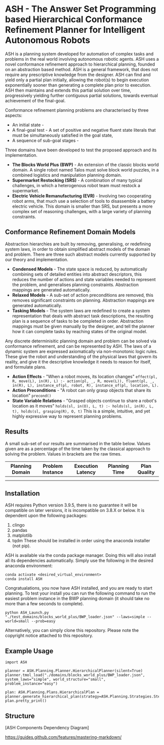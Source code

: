 # ASH - The Answer Set Programming based Hierarchical Conformance Refinement Planner for Intelligent Autonomous Robots

ASH is a planning system developed for automation of complex tasks and problems in the real world involving autonomous robotic agents.
ASH uses a novel conformance refinement approach to hierarchical planning, founded on an abstraction based method.
ASH is a general framework, that does not require any prescriptive knowledge from the designer.
ASH can find and yield only a partial plan initially, allowing the robot(s) to begin execution exponentially sooner than generating a complete plan prior to execution.
ASH then maintains and extends this partial solution over time, progressively yielding further contiguous partial solutions, towards eventual achievement of the final-goal.

Conformance refinement planning problems are characterised by three aspects:
* An initial state - 
* A final-goal test - A set of positive and negative fluent state literals that must be simultaneously satisfied in the goal state,
* A sequence of sub-goal stages - 

Three domains have been developed to test the proposed approach and its implementation.
* __The Blocks World Plus (BWP)__ - An extension of the classic blocks world domain. A single robot named Talos must solve block world puzzles, in a combined logistics and manipulation planning domain.
* __Supermarket Restocking (SRS)__ - A combination of many typical challenges, in which a heterogenous robot team must restock a supermarket.
* __Electric Vehicle Remanufacturing (EVR)__ - Involving two cooperating robot arms, that much use a selection of tools to disassemble a battery electric vehicle. This domain is smaller than SRS, but presents a more complex set of reasoning challenges, with a large variety of planning constraints.

## Conformance Refinement Domain Models

Abstraction hierarchies are built by removing, generalising, or redefining system laws, in order to obtain simplified abstract models of the domain and problem.
There are three such abstract models currently supported by our theory and implementation.
* __Condensed Models__ - The state space is reduced, by automatically combining sets of detailed entities into abstract descriptors, this reduces the number of actions and state variables needed to represent the problem, and generalises planning constraints. Abstraction mappings are generated automatically.
* __Relaxed Models__ - A sub-set of action preconditions are removed, this removes significant constraints on planning. Abstraction mappings are generated automatically.
* __Tasking Models__ - The system laws are redefined to create a system representation that deals with abstract task descriptions, the resulting plan is a sequence of tasks to be completed in order. Abstraction mappings must be given manually by the designer, and tell the planner how it can complete tasks by reaching states of the original model.

Any discrete determinisitic planning domain and problem can be solved via conformance refinement, and can be represented by ASH.
The laws of a dynamic system are expressed axiomatically via non-monotonic logic rules.
These give the robot and understanding of the physical laws that govern its reality, and give it the descriptive knowledge it needs to reason for itself, and formulate plans.
* __Action Effects__ - "When a robot moves, its location changes" `effect(pl, R, move(L), in(R), L) :- action(pl, _, R, move(L)), fluent(pl, _, in(R), L), instance_of(pl, robot, R), instance_of(pl, location, L).`
* __Action Preconditions__ - "A robot can only grasp objects that share its location" `precond()`
* __State Variable Relations__ - "Grasped objects continue to share a robot's location as it moves" `holds(sl, in(O), L, t) :- holds(sl, in(R), L, t), holds(sl, grasping(R), O, t)`
This is a simple, intuitive, and yet highly expressive way to represent planning problems.

## Results

A small sub-set of our results are summarised in the table below.
Values given are as a percentage of the time taken by the classical approach to solving the problem.
Values in brackets are the raw times.

Planning Domain | Problem Instance | Execution Latency | Planning Time | Plan Quality
--------------- | ---------------- | ----------------- | ------------- | ------------
 | | | |
 | | | |

## Installation

ASH requires Python version 3.9.5, there is no guarantee it will be compatible on later versions, it is incompatible on 3.8.X or below.
It is dependent upon the following packages:
1. clingo
2. pandas
3. matplotlib
4. tqdm
These should be installed in order using the anaconda installer (not pip).

ASH is available via the conda package manager.
Doing this will also install all its dependencies automatically.
Simply use the following in the desired anaconda environment:
```
conda activate <desired_virtual_environment>
conda install ASH
```

Congratualations, you now have ASH installed, and you are ready to start planning.
To test your install you can run the following command to run the easiest problem instance in the BWP planning domain (it should take no more than a few seconds to complete).

```
python ASH_Launch.py "./test_domains/blocks_world_plus/BWP_loader.json" --laws=simple --world=small --prob=easy
```

Alternatively, you can simply clone this repository.
Please note the copyright notice attached to this repository.

## Example Usage

```
import ASH

planner = ASH.Planning.Planner.HierarchicalPlanner(silent=True)
planner.tmol_load("./domains/blocks_world_plus/BWP_loader.json", system_laws="simple", world_structure="small", problem_instance="easy")

plan: ASH.Planning.Plans.HierarchicalPlan = planner.generate_hierarchical_plan(strategy=ASH.Planning.Strategies.Steady(bound=5))
plan.pretty_print()
```

## Structure

[ASH Components Dependency Diagram]

https://guides.github.com/features/mastering-markdown/